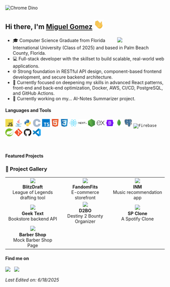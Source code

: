 ![Chrome Dino](https://mir-s3-cdn-cf.behance.net/project_modules/max_1200/4ff07986208593.5d9a654e92f36.gif)

<h2 align="left">Hi there, I'm <a href="https://www.linkedin.com/in/miguelgomez400" target="_blank" rel="noopener noreferrer">Miguel Gomez</a> <img src="https://raw.githubusercontent.com/ABSphreak/ABSphreak/master/gifs/Hi.gif" height="30" />
 
<a href="https://github.com/AdrianGH03"><img align='right' src='https://github.com/UjwalKandi/UjwalKandi/blob/changes-to-readme/svg/87202985-820dcb80-c2b6-11ea-9f56-7ec461c497c3.gif' width='150"'></a></h2>

- 🎓 Computer Science Graduate from Florida International University (Class of 2025) and based in Palm Beach County, Florida.
- 💻 Full-stack developer with the skillset to build scalable, real-world web applications.
- 🌐 Strong foundation in RESTful API design, component-based frontend development, and secure backend architecture.
- 🧠 Currently focused on deepening my skills in advanced React patterns, front-end and back-end optimization, Docker, AWS, CI/CD, PostgreSQL, and GitHub Actions.
- 🤝 Currently working on my... AI-Notes Summarizer project.

#### Languages and Tools
<p>
  <code><img height="25" src="https://raw.githubusercontent.com/devicons/devicon/master/icons/javascript/javascript-original.svg" alt="JavaScript"></code>
  <code><img height="25" src="https://raw.githubusercontent.com/devicons/devicon/master/icons/java/java-original.svg" alt="Java"></code>
  <code><img height="25" src="https://raw.githubusercontent.com/devicons/devicon/master/icons/python/python-original.svg" alt="Python"></code>
  <code><img height="25" src="https://raw.githubusercontent.com/devicons/devicon/master/icons/c/c-original.svg" alt="C"></code> 
  <code><img height="25" src="https://raw.githubusercontent.com/devicons/devicon/master/icons/typescript/typescript-original.svg" alt="TypeScript"></code>
  <code><img height="25" src="https://raw.githubusercontent.com/devicons/devicon/master/icons/html5/html5-original.svg" alt="HTML5"></code>
  <code><img height="25" src="https://raw.githubusercontent.com/devicons/devicon/master/icons/css3/css3-original.svg" alt="CSS3"></code>
  <code><img height="25" src="https://raw.githubusercontent.com/devicons/devicon/master/icons/react/react-original.svg" alt="React.js"></code>
  <code><img height="25" src="https://raw.githubusercontent.com/devicons/devicon/master/icons/nextjs/nextjs-original-wordmark.svg" alt="Next.js"></code>
  <code><img height="25" src="https://raw.githubusercontent.com/devicons/devicon/master/icons/nodejs/nodejs-original.svg" alt="Node.js"></code>
  <code><img height="25" src="https://raw.githubusercontent.com/devicons/devicon/master/icons/express/express-original.svg" alt="Express.js"></code>
  <code><img height="25" src="https://raw.githubusercontent.com/devicons/devicon/master/icons/bootstrap/bootstrap-original.svg" alt="Bootstrap"></code>
  <code><img height="25" src="https://raw.githubusercontent.com/devicons/devicon/master/icons/mongodb/mongodb-original.svg" alt="MongoDB"></code>
  <code><img height="25" src="https://raw.githubusercontent.com/devicons/devicon/master/icons/postgresql/postgresql-original.svg" alt="PostgreSQL"></code>
  <code><img height="25" src="https://www.vectorlogo.zone/logos/firebase/firebase-icon.svg" alt="Firebase"></code>
  <code><img height="25" src="https://raw.githubusercontent.com/devicons/devicon/master/icons/spring/spring-original.svg" alt="Spring Boot"></code>
  <code><img height="25" src="https://raw.githubusercontent.com/devicons/devicon/master/icons/git/git-original.svg" alt="Git"></code>
  <code><img height="25" src="https://raw.githubusercontent.com/devicons/devicon/master/icons/github/github-original.svg" alt="GitHub"></code>
  <code><img height="25" src="https://raw.githubusercontent.com/devicons/devicon/master/icons/vscode/vscode-original.svg" alt="VS Code"></code>
</p>

<br />

#### Featured Projects

<h3 align="left">📸 Project Gallery</h3>

<table>
  <tr>
    <td align="center">
      <a href="https://blitzdraftlol.com" target="_blank">
         <img src="https://github.com/user-attachments/assets/c98e2fe9-4c61-4e93-8ed0-c3888f8d2af2" width="250px"/>
      </a><br/>
      <b>BlitzDraft</b><br/>
      League of Legends drafting tool
    </td>
    <td align="center">
      <a href="https://fandom-fits.vercel.app" target="_blank">
        <img src="https://github.com/user-attachments/assets/2ffadea3-1883-453d-856a-3238aafc99d8" width="250px"/>
      </a><br/>
      <b>FandomFits</b><br/>
      E-commerce storefront
    </td>
    <td align="center">
      <a href="https://inm-25.vercel.app" target="_blank">
        <img src="https://github.com/user-attachments/assets/ca28b157-5e70-4928-90aa-a91801fd2cb2" width="250px"/>
      </a><br/>
      <b>INM</b><br/>
      Music recommendation app
    </td>
  </tr>
  <tr>
    <td align="center">
      <a href="https://github.com/AdrianGH03/CEN-4010-Group-3-Library-API" target="_blank">
        <img src="https://github.com/user-attachments/assets/83e1d254-ad75-4fd2-b23c-97ca053271b9" width="250px"/>
      </a><br/>
      <b>Geek Text</b><br/>
      Bookstore backend API
    </td>
    <td align="center">
      <a href="https://d2bo-login.netlify.app" target="_blank">
        <img src="https://github.com/user-attachments/assets/8f7f679d-81be-4dec-bd8d-e5e9b2642533" width="250px"/>
      </a><br/>
      <b>D2BO</b><br/>
      Destiny 2 Bounty Organizer
    </td>
    <td align="center">
      <a href="https://github.com/AdrianGH03/Sp-Clone" target="_blank">
        <img src="https://github.com/user-attachments/assets/4e032b4c-815c-4f90-8ba1-462f6d1fb85f" width="250px"/>
      </a><br/>
      <b>SP Clone</b><br/>
      A Spotify Clone
    </td>
  </tr>
  <tr>
    <td align="center">
      <a href="https://flourishing-sorbet-29baac.netlify.app" target="_blank">
         <img src="https://github.com/user-attachments/assets/58e9d0c0-9de8-4fbd-a1be-69ae8facfe6c" width="250px"/>
      </a><br/>
      <b>Barber Shop</b><br/>
      Mock Barber Shop Page
    </td>
  </tr>
</table>

#### Find me on  

<p align='left'>
  <a href="https://www.linkedin.com/in/miguelgomez400/" target="_blank"><img height="25" src="https://raw.githubusercontent.com/UjwalKandi/UjwalKandi/changes-to-readme/svg/linkedin%20rect.svg"></a>&nbsp;&nbsp;
  <a href="https://github.com/AdrianGH03" target="_blank"><img height="25" src="https://raw.githubusercontent.com/UjwalKandi/UjwalKandi/changes-to-readme/svg/github%20rect.svg"></a>&nbsp;&nbsp;
</p>

_Last Edited on: 6/18/2025_

